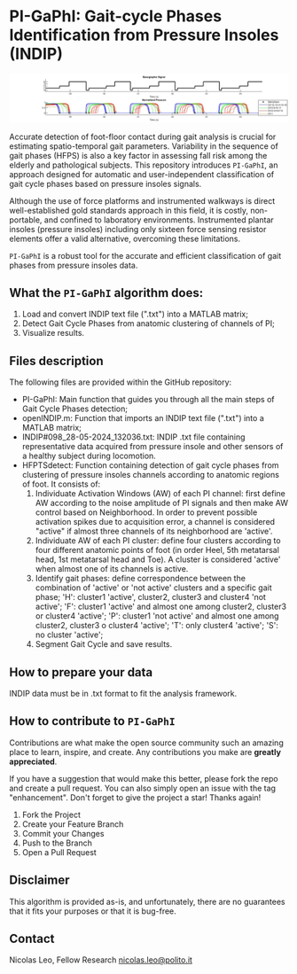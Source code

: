 # PI-GaPhI: Gait-cycle Phases Identification from Pressure Insoles (INDIP)

<p align="center">
<img  src="https://github.com/NicolasLeo-hub/PI-GAPhi/blob/main/detection_example.jpg" width="2000"/>
</p>

Accurate detection of foot-floor contact during gait analysis is crucial for estimating spatio-temporal gait parameters. Variability in the sequence of gait phases (HFPS) is also a key factor in assessing fall risk among the elderly and pathological subjects. This repository introduces ```PI-GaPhI```, an approach designed for automatic and user-independent classification of gait cycle phases based on pressure insoles signals.

Although the use of force platforms and instrumented walkways is direct well-established gold standards approach in this field, it is costly, non-portable, and confined to laboratory environments. Instrumented plantar insoles (pressure insoles) including only sixteen force sensing resistor elements offer a valid alternative, overcoming these limitations.

```PI-GaPhI``` is a robust tool for the accurate and efficient classification of gait phases from pressure insoles data.


## What the ```PI-GaPhI``` algorithm does:
1.	Load and convert INDIP text file (".txt") into a MATLAB matrix;
2.	Detect Gait Cycle Phases from anatomic clustering of channels of PI;
3.	Visualize results.

## Files description
The following files are provided within the GitHub repository:
- PI-GaPhI: Main function that guides you through all the main steps of Gait Cycle Phases detection;
- openINDIP.m: Function that imports an INDIP text file (".txt") into a MATLAB matrix;
- INDIP#098_28-05-2024_132036.txt: INDIP .txt file containing representative data acquired from pressure insole and other sensors of a healthy subject during locomotion.
- HFPTSdetect: Function containing detection of gait cycle phases from clustering of pressure insoles channels according to anatomic regions of foot. It consists of:
  1. Individuate Activation Windows (AW) of each PI channel: first define AW according to the noise amplitude of PI signals and then make AW control based on Neighborhood. In order to prevent possible activation spikes due to acquisition error, a channel is considered "active" if almost three channels of its neighborhood are 'active'.
  2. Individuate AW of each PI cluster: define four clusters according to four different anatomic points of foot (in order Heel, 5th metatarsal head, 1st metatarsal head and Toe). A cluster is considered 'active' when almost one of its channels is active.
  3. Identify gait phases: define correspondence between the combination of 'active' or 'not active' clusters and a specific gait phase;
              'H': cluster1 'active', cluster2, cluster3 and cluster4 'not active';
              'F': cluster1 'active' and almost one among cluster2, cluster3 or cluster4 'active';
              'P': cluster1 'not active' and almost one among cluster2, cluster3 o cluster4 'active';
              'T': only cluster4 'active';
              'S': no cluster 'active';
  4. Segment Gait Cycle and save results.


## How to prepare your data
INDIP data must be in .txt format to fit the analysis framework.


## How to contribute to ```PI-GaPhI```
Contributions are what make the open source community such an amazing place to learn, inspire, and create. Any contributions you make are **greatly appreciated**.

If you have a suggestion that would make this better, please fork the repo and create a pull request. You can also simply open an issue with the tag "enhancement".
Don't forget to give the project a star! Thanks again!
1. Fork the Project
2. Create your Feature Branch
3. Commit your Changes
4. Push to the Branch
5. Open a Pull Request

## Disclaimer
This algorithm is provided as-is, and unfortunately, there are no guarantees that it fits your purposes or that it is bug-free.

## Contact
Nicolas Leo, Fellow Research
nicolas.leo@polito.it

